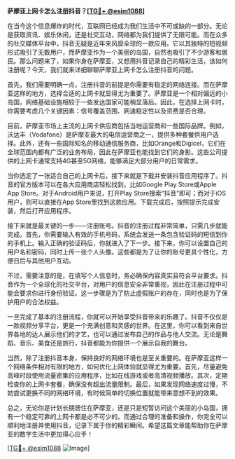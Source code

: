 **萨摩亚上网卡怎么注册抖音？[[TG💪+ @esim1088](https://t.me/s/esim1088)]**

在当今这个信息爆炸的时代，互联网已经成为我们生活中不可或缺的一部分。无论是获取资讯、娱乐休闲，还是社交互动，网络都为我们提供了无限可能。而在众多的社交媒体平台中，抖音无疑是近年来风靡全球的一款应用。它以其独特的短视频形式吸引了无数用户，而萨摩亚作为一个美丽的岛国，自然也吸引了不少游客和居民。那么问题来了，如果你身在萨摩亚，又想用抖音记录自己的精彩生活，该如何注册呢？今天，我们就来详细聊聊萨摩亚上网卡怎么注册抖音的问题。

首先，我们需要明确一点，注册抖音的前提是你需要有稳定的网络连接。而在萨摩亚这样的地方，选择合适的上网卡就显得尤为重要了。萨摩亚是一个相对偏远的小岛国，网络基础设施相较于一些发达国家可能稍显落后。因此，在选择上网卡时，你需要考虑几个关键因素：信号覆盖范围、网速稳定性以及资费是否合理。

目前，萨摩亚市场上主流的上网卡供应商包括当地运营商和一些国际品牌。例如，沃达丰（Vodafone）是萨摩亚最大的电信运营商之一，提供多种套餐供用户选择。此外，还有一些国际知名的移动通信服务商，比如Orange和Digicel，它们在全球范围内都有广泛的业务布局，因此在萨摩亚也能找到它们的身影。这些公司提供的上网卡通常支持4G甚至5G网络，能够满足大部分用户的日常需求。

当你选定了一张适合自己的上网卡后，接下来就是下载并安装抖音应用程序了。抖音的官方版本可以在各大应用商店轻松找到，比如Google Play Store或Apple App Store。对于Android用户来说，打开Play Store搜索“抖音”即可；而对于iOS用户，则可以直接在App Store里找到这款应用。下载完成后，按照提示完成安装，然后打开应用程序。

接下来就是最关键的一步——注册账号。抖音的注册过程非常简单，只需几步就能完成。首先，你需要输入有效的手机号码，系统会发送一条包含验证码的短信到你的手机上。输入正确的验证码后，你就进入了下一步。接下来，你可以设置自己的用户名和密码，同时上传一张个人头像。这些都是为了让你的账号更具个性化，方便日后与其他用户互动。

不过，需要注意的是，在填写个人信息时，务必确保内容真实且符合平台要求。抖音作为一个全球化的社交平台，对用户的信息安全非常重视，因此在注册过程中可能会要求你进行身份验证。这一步骤是为了防止虚假账户的存在，同时也是为了保护用户的合法权益。

一旦完成了基本的注册流程，你就可以开始享受抖音带来的乐趣了。抖音不仅仅是一款视频分享平台，更是一个充满创意和灵感的世界。在这里，你可以看到来自世界各地的达人展示他们的才艺，也可以通过发布自己的作品与他人交流。无论是舞蹈、音乐、美食还是旅行，抖音都能为你提供一个展示自我的舞台。

当然，除了注册抖音本身，保持良好的网络环境也是至关重要的。在萨摩亚这样一个网络条件相对有限的地方，如何优化上网体验就显得尤为重要。首先，尽量避免高峰时段使用流量密集的应用程序，比如在线游戏或者高清视频播放。其次，定期检查你的上网卡套餐，确保没有超出流量限制。最后，如果发现网络速度过慢，不妨尝试更换不同的网络环境，有时候简单的切换位置就能带来意想不到的效果。

总之，无论你是计划长期居住在萨摩亚，还是只是短暂访问这个美丽的小岛国，拥有一个稳定可靠的上网卡都是必不可少的。而通过合理的准备和操作，你完全可以顺利地注册并使用抖音，记录下属于你的精彩瞬间。希望这篇文章能帮助你在萨摩亚的数字生活中更加得心应手！

[[TG💪+ @esim1088](https://t.me/s/esim1088) ![Image](https://i.postimg.cc/4NQfJmqS/Snipaste-2025-05-13-00-14-12.png)]
